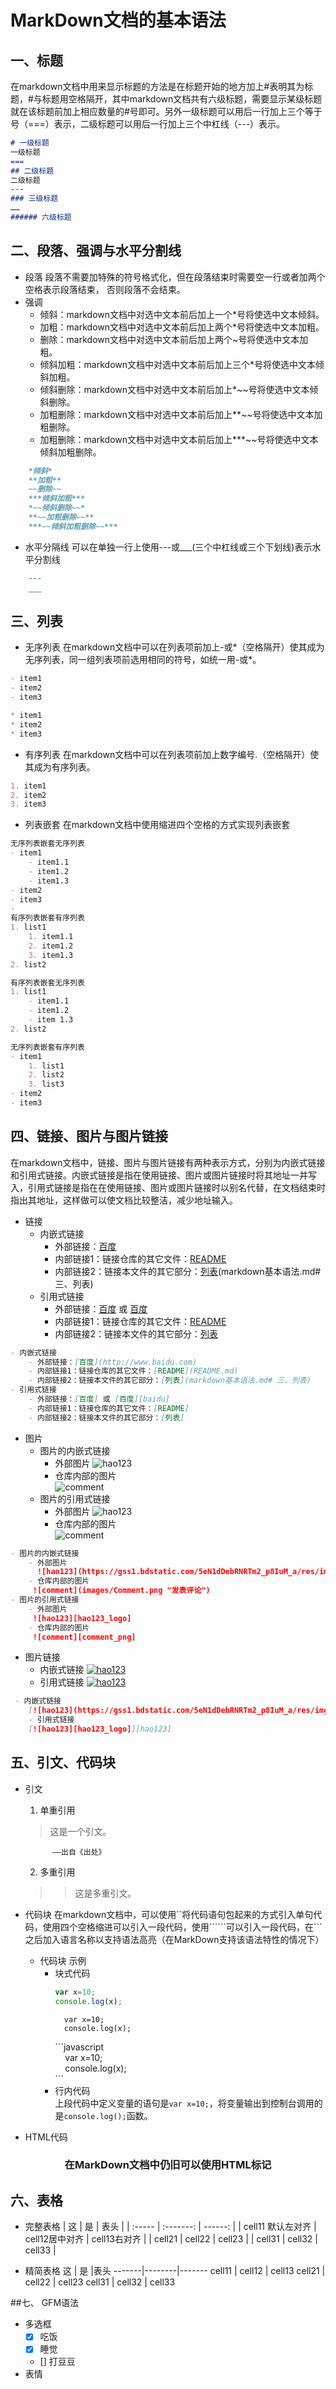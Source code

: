 # MarkDown文档的基本语法 
 
## 一、标题  
在markdown文档中用来显示标题的方法是在标题开始的地方加上#表明其为标题，#与标题用空格隔开，其中markdown文档共有六级标题，需要显示某级标题就在该标题前加上相应数量的#号即可。另外一级标题可以用后一行加上三个等于号（===）表示，二级标题可以用后一行加上三个中杠线（---）表示。
```markdown
# 一级标题
一级标题
===
## 二级标题
二级标题
---
### 三级标题
……
###### 六级标题
```
## 二、段落、强调与水平分割线
- 段落
段落不需要加特殊的符号格式化，但在段落结束时需要空一行或者加两个空格表示段落结束，
否则段落不会结束。  
- 强调
    - 倾斜：markdown文档中对选中文本前后加上一个*号将使选中文本倾斜。
	- 加粗：markdown文档中对选中文本前后加上两个*号将使选中文本加粗。
	- 删除：markdown文档中对选中文本前后加上两个~号将使选中文本加粗。
	- 倾斜加粗：markdown文档中对选中文本前后加上三个*号将使选中文本倾斜加粗。
	- 倾斜删除：markdown文档中对选中文本前后加上*~~号将使选中文本倾斜删除。
	- 加粗删除：markdown文档中对选中文本前后加上**~~号将使选中文本加粗删除。
	- 加粗删除：markdown文档中对选中文本前后加上***~~号将使选中文本倾斜加粗删除。
```markdown
	*倾斜*
	**加粗**
	~~删除~~
	***倾斜加粗***
	*~~倾斜删除~~*
	**~~加粗删除~~**
	***~~倾斜加粗删除~~***
```
- 水平分隔线
可以在单独一行上使用---或___(三个中杠线或三个下划线)表示水平分割线
```markdown
    ---
    ___
```
## 三、列表
- 无序列表
在markdown文档中可以在列表项前加上-或*（空格隔开）使其成为无序列表，同一组列表项前选用相同的符号，如统一用-或*。
```markdown
- item1
- item2
- item3

* item1
* item2
* item3
```
- 有序列表
在markdown文档中可以在列表项前加上数字编号.（空格隔开）使其成为有序列表。
```markdown
1. item1
2. item2
3. item3
```
- 列表嵌套
在markdown文档中使用缩进四个空格的方式实现列表嵌套
```markdown
无序列表嵌套无序列表
- item1
    - item1.1
    - item1.2
    - item1.3
- item2
- item3
- 
有序列表嵌套有序列表
1. list1
    1. item1.1
    2. item1.2
    3. item1.3
2. list2  

有序列表嵌套无序列表
1. list1
    - item1.1
    - item1.2
    - item 1.3
2. list2

无序列表嵌套有序列表
- item1
    1. list1
    2. list2
    3. list3
- item2
- item3
```

## 四、链接、图片与图片链接
在markdown文档中，链接、图片与图片链接有两种表示方式，分别为内嵌式链接和引用式链接。内嵌式链接是指在使用链接、图片或图片链接时将其地址一并写入，引用式链接是指在在使用链接、图片或图片链接时以别名代替，在文档结束时指出其地址，这样做可以使文档比较整洁，减少地址输入。
- 链接
    - 内嵌式链接
        - 外部链接：[百度](http://www.baidu.com)
        - 内部链接1：链接仓库的其它文件：[README](README.md)
        - 内部链接2：链接本文件的其它部分：[列表](markdown基本语法.md# 三、列表)
    - 引用式链接
        - 外部链接：[百度] 或 [百度][baidu]
        - 内部链接1：链接仓库的其它文件：[README]
        - 内部链接2：链接本文件的其它部分：[列表]  
```markdown
- 内嵌式链接
    - 外部链接：[百度](http://www.baidu.com)
    - 内部链接1：链接仓库的其它文件：[README](README.md)
    - 内部链接2：链接本文件的其它部分：[列表](markdown基本语法.md# 三、列表)
- 引用式链接
    - 外部链接：[百度] 或 [百度][baidu]
    - 内部链接1：链接仓库的其它文件：[README]
    - 内部链接2：链接本文件的其它部分：[列表]  
```
        
- 图片
    - 图片的内嵌式链接
        - 外部图片 
		  ![hao123](https://gss1.bdstatic.com/5eN1dDebRNRTm2_p8IuM_a/res/img/richanglogo168_24.png "hao123")
        - 仓库内部的图片  
         ![comment](images/Comment.png "发表评论")
    - 图片的引用式链接
        - 外部图片 
         ![hao123][hao123_logo]
        - 仓库内部的图片  
         ![comment][comment_png]
```markdown
- 图片的内嵌式链接
    - 外部图片 
	  ![hao123](https://gss1.bdstatic.com/5eN1dDebRNRTm2_p8IuM_a/res/img/richanglogo168_24.png "hao123")
    - 仓库内部的图片  
     ![comment](images/Comment.png "发表评论")
- 图片的引用式链接
    - 外部图片 
     ![hao123][hao123_logo]
    - 仓库内部的图片  
     ![comment][comment_png]
```
- 图片链接
    - 内嵌式链接
    [![hao123](https://gss1.bdstatic.com/5eN1dDebRNRTm2_p8IuM_a/res/img/richanglogo168_24.png)](http://www.hao123.com)
    - 引用式链接
    [![hao123][hao123_logo]][hao123]

```markdown
 - 内嵌式链接
    [![hao123](https://gss1.bdstatic.com/5eN1dDebRNRTm2_p8IuM_a/res/img/richanglogo168_24.png)](http://www.hao123.com)
    - 引用式链接
    [![hao123][hao123_logo]][hao123]
```
## 五、引文、代码块
- 引文
	1. 单重引用
	>这是一个引文。     
	       
			——出自《出处》
	2. 多重引用
	>>这是多重引文。
- 代码块
在markdown文档中，可以使用``将代码语句包起来的方式引入单句代码，使用四个空格缩进可以引入一段代码，使用``````可以引入一段代码，在```之后加入语言名称以支持语法高亮（在MarkDown支持该语法特性的情况下）

    - 代码块 示例
        - 块式代码  
			```javascript
			var x=10;
			console.log(x);
			```
			    var x=10;
			    console.log(x);
			<div>
			```javascript<br />
			&nbsp;&nbsp;&nbsp;&nbsp;var x=10;<br />
			&nbsp;&nbsp;&nbsp;&nbsp;console.log(x);<br />
			```
			</div>	
        - 行内代码  
上段代码中定义变量的语句是`var x=10;`，将变量输出到控制台调用的是`console.log();`函数。	
- HTML代码
<h3 align="center">在MarkDown文档中仍旧可以使用HTML标记</h3>

## 六、表格
- 完整表格
|    这            |    是          |   表头       |
| :-----  		   | :-------:     | ------:      |
| cell11 默认左对齐 | cell12居中对齐 | cell13右对齐  |
| cell21           | cell22        | cell23       |
| cell31           | cell32        | cell33       |

- 精简表格
	这   |     是   |表头
-------|--------|-------
cell11 | cell12 | cell13
cell21 | cell22 | cell23
cell31 | cell32 | cell33

##七、 GFM语法
- 多选框
	- [x] 吃饭
	- [x] 睡觉
	- [] 打豆豆
- 表情





<!-- 下面是本文档中用到的链接 -->
[百度]: http://www.baidu.com 
[baidu]: http://www.baidu.com
[README]: README.md
[列表]: markdown基本语法.md#三、列表
[hao123_logo]: https://gss1.bdstatic.com/5eN1dDebRNRTm2_p8IuM_a/res/img/richanglogo168_24.png
[hao123]: https://www.hao123.com
[comment_png]: images/Comment.png



